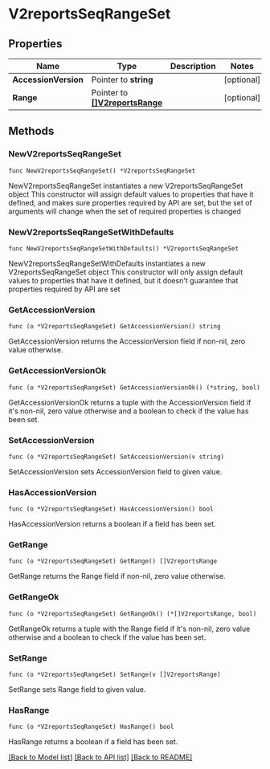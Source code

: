 # V2reportsSeqRangeSet

## Properties

Name | Type | Description | Notes
------------ | ------------- | ------------- | -------------
**AccessionVersion** | Pointer to **string** |  | [optional] 
**Range** | Pointer to [**[]V2reportsRange**](V2reportsRange.md) |  | [optional] 

## Methods

### NewV2reportsSeqRangeSet

`func NewV2reportsSeqRangeSet() *V2reportsSeqRangeSet`

NewV2reportsSeqRangeSet instantiates a new V2reportsSeqRangeSet object
This constructor will assign default values to properties that have it defined,
and makes sure properties required by API are set, but the set of arguments
will change when the set of required properties is changed

### NewV2reportsSeqRangeSetWithDefaults

`func NewV2reportsSeqRangeSetWithDefaults() *V2reportsSeqRangeSet`

NewV2reportsSeqRangeSetWithDefaults instantiates a new V2reportsSeqRangeSet object
This constructor will only assign default values to properties that have it defined,
but it doesn't guarantee that properties required by API are set

### GetAccessionVersion

`func (o *V2reportsSeqRangeSet) GetAccessionVersion() string`

GetAccessionVersion returns the AccessionVersion field if non-nil, zero value otherwise.

### GetAccessionVersionOk

`func (o *V2reportsSeqRangeSet) GetAccessionVersionOk() (*string, bool)`

GetAccessionVersionOk returns a tuple with the AccessionVersion field if it's non-nil, zero value otherwise
and a boolean to check if the value has been set.

### SetAccessionVersion

`func (o *V2reportsSeqRangeSet) SetAccessionVersion(v string)`

SetAccessionVersion sets AccessionVersion field to given value.

### HasAccessionVersion

`func (o *V2reportsSeqRangeSet) HasAccessionVersion() bool`

HasAccessionVersion returns a boolean if a field has been set.

### GetRange

`func (o *V2reportsSeqRangeSet) GetRange() []V2reportsRange`

GetRange returns the Range field if non-nil, zero value otherwise.

### GetRangeOk

`func (o *V2reportsSeqRangeSet) GetRangeOk() (*[]V2reportsRange, bool)`

GetRangeOk returns a tuple with the Range field if it's non-nil, zero value otherwise
and a boolean to check if the value has been set.

### SetRange

`func (o *V2reportsSeqRangeSet) SetRange(v []V2reportsRange)`

SetRange sets Range field to given value.

### HasRange

`func (o *V2reportsSeqRangeSet) HasRange() bool`

HasRange returns a boolean if a field has been set.


[[Back to Model list]](../README.md#documentation-for-models) [[Back to API list]](../README.md#documentation-for-api-endpoints) [[Back to README]](../README.md)


